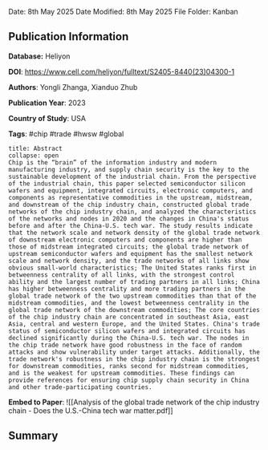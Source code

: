 Date: 8th May 2025
Date Modified: 8th May 2025
File Folder: Kanban
## Publication Information

**Database:** Heliyon

**DOI**: https://www.cell.com/heliyon/fulltext/S2405-8440(23)04300-1

**Authors**: Yongli Zhanga, Xianduo Zhub

**Publication Year**: 2023

**Country of Study**: USA

**Tags**: #chip #trade #hwsw #global

```ad-abstract
title: Abstract
collapse: open
Chip is the “brain” of the information industry and modern manufacturing industry, and supply chain security is the key to the sustainable development of the industrial chain. From the perspective of the industrial chain, this paper selected semiconductor silicon wafers and equipment, integrated circuits, electronic computers, and components as representative commodities in the upstream, midstream, and downstream of the chip industry chain, constructed global trade networks of the chip industry chain, and analyzed the characteristics of the networks and nodes in 2020 and the changes in China's status before and after the China-U.S. tech war. The study results indicate that the network scale and network density of the global trade network of downstream electronic computers and components are higher than those of midstream integrated circuits; the global trade network of upstream semiconductor wafers and equipment has the smallest network scale and network density, and the trade networks of all links show obvious small-world characteristics; The United States ranks first in betweenness centrality of all links, with the strongest control ability and the largest number of trading partners in all links; China has higher betweenness centrality and more trading partners in the global trade network of the two upstream commodities than that of the midstream commodities, and the lowest betweenness centrality in the global trade network of the downstream commodities; The core countries of the chip industry chain are concentrated in southeast Asia, east Asia, central and western Europe, and the United States. China's trade status of semiconductor silicon wafers and integrated circuits has declined significantly during the China-U.S. tech war. The nodes in the chip trade network have good robustness in the face of random attacks and show vulnerability under target attacks. Additionally, the trade network's robustness in the chip industry chain is the strongest for downstream commodities, ranks second for midstream commodities, and is the weakest for upstream commodities. These findings can provide references for ensuring chip supply chain security in China and other trade-participating countries.
```

**Embed to Paper**: ![[Analysis of the global trade network of the chip industry chain - Does the U.S.-China tech war matter.pdf]]

## Summary


